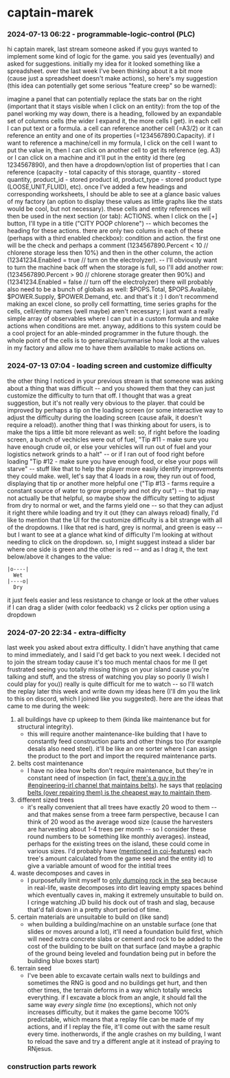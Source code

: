 # captain-marek

### 2024-07-13 06:22 - programmable-logic-control (PLC)

hi captain marek, last stream someone asked if you guys wanted to implement some kind of logic for the game. you said yes (eventually) and asked for suggestions. initially my idea for it looked something like a spreadsheet. over the last week I've been thinking about it a bit more (cause just a spreadsheet doesn't make actions), so here's my suggestion (this idea can potentially get some serious "feature creep" so be warned):

imagine a panel that can potentially replace the stats bar on the right (important that it stays visible when I click on an entity): from the top of the panel working my way down, there is a heading, followed by an expandable set of columns cells (the wider I expand it, the more cells I get). in each cell I can put text or a formula. a cell can reference another cell (=A3/2) or it can reference an entity and one of its properties (=$1234567890$.Capacity). if I want to reference a machine/cell in my formula, I click on the cell I want to put the value in, then I can click on another cell to get its reference (eg. A3) or I can click on a machine and it'll put in the entity id there (eg $1234567890$), and then have a dropdown/option list of properties that I can reference (capacity - total capacity of this storage, quantity - stored quantity, product_id - stored product id, product_type - stored product type (LOOSE,UNIT,FLUID), etc).
once I've added a few headings and corresponding worksheets, I should be able to see at a glance basic values of my factory (an option to display these values as little graphs like the stats would be cool, but not necessary). these cells and entity references will then be used in the next section (or tab): ACTIONS.
when I click on the [+] button, I'll type in a title ("CITY POOP chlorene") -- which becomes the heading for these actions. there are only two colums in each of these (perhaps with a third enabled checkbox): condition and action. the first one will be the check and perhaps a comment ($1234567890$.Percent < 10 // chlorene storage less then 10%) and then in the other column, the action ($12341234$.Enabled = true // turn on the electrolyzer). -- I'll obviously want to turn the machine back off when the storage is full, so I'll add another row: ($1234567890$.Percent > 90 // chlorene storage greater then 90%) and ($12341234$.Enabled = false // turn off the electrolyzer)
there will probably also need to be a bunch of globals as well: $POPS.Total, $POPS.Available, $POWER.Supply, $POWER.Demand, etc.
and that's it :) I don't recommend making an excel clone, so prolly cell formatting, time series graphs for the cells, cell/entity names (well maybe) aren't necessary; I just want a really simple array of observables where I can put in a custom formula and make actions when conditions are met. anyway, additions to this system could be a cool project for an able-minded programmer in the future though. the whole point of the cells is to generalize/summarise how I look at the values in my factory and allow me to have them available to make actions on.

### 2024-07-13 07:04 - loading screen and customize difficulty

the other thing I noticed in your previous stream is that someone was asking about a thing that was difficult -- and you showed them that they can just customize the difficulty to turn that off. I thought that was a great suggestion, but it's not really very obvious to the player. that could be improved by perhaps a tip on the loading screen (or some interactive way to adjust the difficulty during the loading screen (cause afaik, it doesn't require a reload)).
another thing that I was thinking about for users, is to make the tips a little bit more relevant as well: so, if right before the loading screen, a bunch of vechicles were out of fuel, "Tip #11 - make sure you have enough crude oil, or else your vehicles will run out of fuel and your logistics network grinds to a halt" -- or if I ran out of food right before loading "Tip #12 - make sure you have enough food, or else your pops will starve" -- stuff like that to help the player more easily identify improvements they could make. well, let's say that 4 loads in a row, they run out of food, displaying that tip or another more helpful one ("Tip #13 - farms require a constant source of water to grow properly and not dry out") -- that tip may not actually be that helpful, so maybe show the difficulty setting to adjust from dry to normal or wet, and the farms yield one -- so that they can adjust it right there while loading and try it out (they can always reload)
finally, I'd like to mention that the UI for the customize difficulty is a bit strange with all of the dropdowns. I like that red is hard, grey is normal, and green is easy -- but I want to see at a glance what kind of difficulty I'm looking at without needing to click on the dropdown. so, I might suggest instead a slider bar where one side is green and the other is red -- and as I drag it, the text below/above it changes to the value:
```
|o----|
  Wet
|----o|
  Dry
```
it just feels easier and less resistance to change or look at the other values if I can drag a slider (with color feedback) vs 2 clicks per option using a dropdown

### 2024-07-20 22:34 - extra-difficlty

last week you asked about extra difficulty. I didn't have anything that came to mind immediately, and I said I'd get back to you next week. I decided not to join the stream today cause it's too much mental chaos for me (I get frustrated seeing you totally missing things on your island cause you're talking and stuff, and the stress of watching you play so poorly (I wish I could play for you)) really is quite difficult for me to watch -- so I'll watch the replay later this week and write down my ideas here (I'll dm you the link to this on discord, which I joined like you suggested). here are the ideas that came to me during the week:
1. all buildings have cp upkeep to them (kinda like maintenance but for structural integrity).
	- this will require another maintenance-like building that I have to constantly feed construction parts and other things too (for example desals also need steel). it'll be like an ore sorter where I can assign the product to the port and import the required maintenance parts.
2. belts cost maintenance
	- I have no idea how belts don't require maintenance, but they're in constant need of inspection (in fact, [there's a guy in the #engineering-irl channel that maintains belts](https://discord.com/channels/803508556325584926/959307549864243230/1218352564979105902)). he says that [replacing belts (over repairing them) is the cheapest way to maintain them](https://discord.com/channels/803508556325584926/959307549864243230/1218353879377379348).
3. different sized trees
	- it's really convenient that all trees have exactly 20 wood to them -- and that makes sense from a treee farm perspective, because I can think of 20 wood as the average wood size (cause the harvesters are harvesting about 1-4 trees per month -- so I consider these round numbers to be something like monthly averages). instead, perhaps for the existing trees on the island, these could come in various sizes. I'd probably have ([mentioned in coi-features](/coi-features.md#stuff-that-would-make-the-game-feel-better)) each tree's amount calculated from the game seed and the entity id) to give a variable amount of wood for the intitial trees
4. waste decomposes and caves in
	- I purposefully limit myself to [only dumping rock in the sea](/README.md#neptune-difficulty) because in real-life, waste decomposes into dirt leaving empty spaces behind which eventually caves in, making it extremely unsuitable to build on. I cringe watching JD build his dock out of trash and slag, because that'd fall down in a pretty short period of time.
5. certain materials are unsuitable to build on (like sand)
	- when building a building/machine on an unstable surface (one that slides or moves around a lot), it'll need a foundation build first, which will need extra concrete slabs or cement and rock to be added to the cost of the building to be built on that surface (and maybe a graphic of the ground being leveled and foundation being put in before the building blue boxes start)
6. terrain seed
	- I've been able to excavate certain walls next to buildings and sometimes the RNG is good and no buildings get hurt, and then other times, the terrain deforms in a way which totally wrecks everything. if I excavate a block from an angle, it should fall the same way *every single time* (no exceptions), which not only increases difficulty, but it makes the game become 100% predictable, which means that a replay file can be made of my actions, and if I replay the file, it'll come out with the same result every time. inotherwords, if the angle crashes on my building, I want to reload the save and try a different angle at it instead of praying to RNjesus.

### construction parts rework

